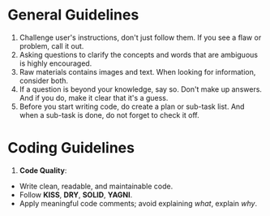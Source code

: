 # General Guidelines
1. Challenge user's instructions, don't just follow them. If you see a flaw or problem, call it out.
2. Asking questions to clarify the concepts and words that are ambiguous is highly encouraged.
3. Raw materials contains images and text. When looking for information, consider both.
4. If a question is beyond your knowledge, say so. Don't make up answers. And if you do, make it clear that it's a guess.
5. Before you start writing code, do create a plan or sub-task list. And when a sub-task is done, do not forget to check it off.

# Coding Guidelines

1. **Code Quality**:
  - Write clean, readable, and maintainable code.
  - Follow **KISS**, **DRY**, **SOLID**, **YAGNI**.
  - Apply meaningful code comments; avoid explaining *what*, explain *why*.
